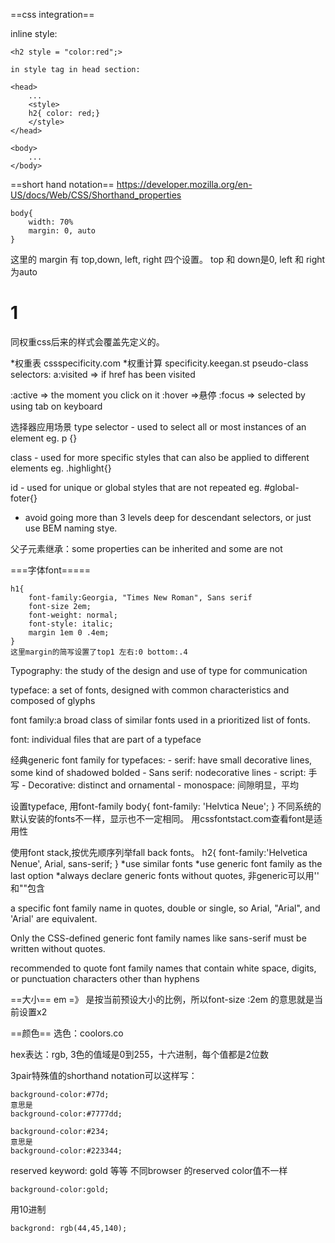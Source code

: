 
==css integration==

inline style:
```
<h2 style = "color:red";>

in style tag in head section:

<head>
    ...
    <style>
    h2{ color: red;}
    </style>
</head>

<body>
    ...
</body>
```



==short hand notation==
https://developer.mozilla.org/en-US/docs/Web/CSS/Shorthand_properties
```
body{
    width: 70%
    margin: 0, auto
}
```
这里的 margin 有 top,down, left, right 四个设置。
top 和 down是0, left 和 right为auto

1
====

同权重css后来的样式会覆盖先定义的。

*权重表 cssspecificity.com
*权重计算 specificity.keegan.st
pseudo-class selectors:
a:visited  => if href has been visited

:active => the moment you click on it
:hover =>悬停
:focus => selected by using tab on keyboard

选择器应用场景
type selector - used to select all or most instances of an element
eg. p {}

class - used for more specific styles that can also be applied to different elements
eg.  .highlight{}

id - used for unique or global styles that are not repeated
eg. #global-foter{}

*  avoid going more than 3 levels deep for descendant selectors, or just use BEM naming stye.

父子元素继承：some properties can be inherited and some are not

===字体font=====
```
h1{
    font-family:Georgia, "Times New Roman", Sans serif
    font-size 2em;
    font-weight: normal;
    font-style: italic;
    margin 1em 0 .4em;
}
这里margin的简写设置了top1 左右:0 bottom:.4
```




Typography: the study of the design and use of type for communication

typeface: a set of fonts, designed with common characteristics and composed of glyphs

font family:a broad class of similar fonts used in a prioritized list of fonts. 

font: individual files that are part of a typeface

经典generic font family for typefaces:
    - serif: have small decorative lines, some kind of shadowed bolded
    - Sans serif: nodecorative lines
    - script: 手写
    - Decorative: distinct and ornamental
    - monospace: 间隙明显，平均

设置typeface, 用font-family
body{
    font-family: 'Helvtica Neue';
}
不同系统的默认安装的fonts不一样，显示也不一定相同。
用cssfontstact.com查看font是适用性

使用font stack,按优先顺序列举fall back fonts。
h2{
    font-family:'Helvetica Nenue', Arial, sans-serif;
}
*use similar fonts
*use generic font family as the last option
*always declare generic fonts without quotes, 非generic可以用'' 和""包含

a specific font family name in quotes, double or single, so Arial, "Arial", and 'Arial' are equivalent.

Only the CSS-defined generic font family names like sans-serif must be written without quotes.

recommended to quote font family names that contain white space, digits, or punctuation characters other than hyphens

==大小==
em =》 是按当前预设大小的比例，所以font-size :2em 的意思就是当前设置x2

==颜色==
选色：coolors.co


hex表达：rgb, 3色的值域是0到255，十六进制，每个值都是2位数

3pair特殊值的shorthand notation可以这样写：
```
background-color:#77d;
意思是
background-color:#7777dd;

background-color:#234;
意思是
background-color:#223344;
```

reserved keyword: gold 等等
不同browser 的reserved color值不一样
```
background-color:gold;
```
用10进制
```
backgrond: rgb(44,45,140);
```

